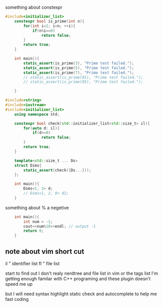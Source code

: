 something about constexpr
```cpp
#include<initializer_list>
    constexpr bool is_prime(int n){
        for(int i=2; i<n; ++i){
            if(n%i==0)
                return false;
        }
        return true;
    }

    int main(){
        static_assert(is_prime(3), "Prime test failed.");
        static_assert(is_prime(5), "Prime test failed.");
        static_assert(is_prime(7), "Prime test failed.");
        // static_assert(is_prime(91), "Prime test failed.");
        // static_assert(is_prime(95), "Prime test failed.");

    }
```
```cpp
#include<string>
#include<iostream>
#include<initializer_list>
    using namespace std;

    constexpr bool check(std::initializer_list<std::size_t> il){
        for(auto d: il){
            if(d<=0)
                return false;
        }
        return true;
    }

    template<std::size_t ... Ds>
    struct Dims{
        static_assert(check({Ds...}));
    };

    int main(){
        Dims<1, 2> d;
        // Dims<1, 2, 0> d2;
    }
```

something about % a negetive
```cpp
    int main(){
        int num = -1;
        cout<<num%10<<endl; // output -1
        return 0;
    }
```
## note about vim short cut
<leader>il " identifier list
<leader>fl " file list


start to find out I don't realy nerdtree and file list in vim or the tags list
I'm getting enough familar with C++ programing and these plugin doesn't speed me up

but I will need
syntax highlight
static check
and autocomplete to help me fast coding
